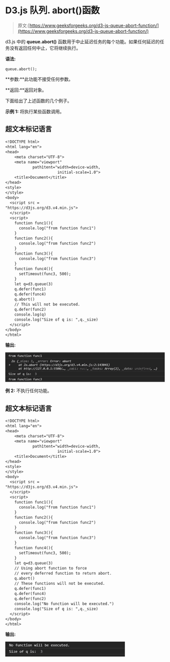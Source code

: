 # D3.js 队列. abort()函数

> 原文:[https://www.geeksforgeeks.org/d3-js-queue-abort-function/](https://www.geeksforgeeks.org/d3-js-queue-abort-function/)

d3.js 中的 **queue.abort()** 函数用于中止延迟任务的每个功能。如果任何延迟的任务没有返回任何中止，它将继续执行。

**语法:**

```
queue.abort();

```

**参数:**此功能不接受任何参数。

**返回:**返回对象。

下面给出了上述函数的几个例子。

**示例 1:** 将执行某些函数调用。

## 超文本标记语言

```
<!DOCTYPE html> 
<html lang="en"> 
<head> 
    <meta charset="UTF-8"> 
    <meta name="viewport"
            path1tent="width=device-width, 
                       initial-scale=1.0"> 
    <title>Document</title> 
</head> 
<style> 
</style> 
<body> 
  <script src = 
"https://d3js.org/d3.v4.min.js"> 
  </script> 
  <script>
    function func1(){
      console.log("from function func1")
    }
    function func2(){
      console.log("from function func2")
    }
    function func3(){
      console.log("from function func3")
    }
    function func4(){
      setTimeout(func3, 500);
    }
    let q=d3.queue(3)
    q.defer(func1)
    q.defer(func4)
    q.abort()
    // This will not be executed.
    q.defer(func2)
    console.log(q)
    console.log("Size of q is: ",q._size)
  </script> 
</body> 
</html>
```

**输出:**

![](img/ff21bfadaee4bebd67bc9cb467c1b2bb.png)

**例 2:** 不执行任何功能。

## 超文本标记语言

```
<!DOCTYPE html> 
<html lang="en"> 
<head> 
    <meta charset="UTF-8"> 
    <meta name="viewport"
            path1tent="width=device-width, 
                       initial-scale=1.0"> 
    <title>Document</title> 
</head> 
<style> 
</style> 
<body> 
  <script src = 
"https://d3js.org/d3.v4.min.js"> 
  </script> 
  <script>
    function func1(){
      console.log("from function func1")
    }
    function func2(){
      console.log("from function func2")
    }
    function func3(){
      console.log("from function func3")
    }
    function func4(){
      setTimeout(func3, 500);
    }
    let q=d3.queue(3)
    // Using abort function to force
    // every deferred function to return abort.
    q.abort()
    // These functions will not be executed.
    q.defer(func1)
    q.defer(func4)
    q.defer(func2)
    console.log("No function will be executed.")
    console.log("Size of q is: ",q._size)
  </script> 
</body> 
</html>
```

**输出:**

![](img/262e71ab08fea8b814f2a7a18045cef0.png)